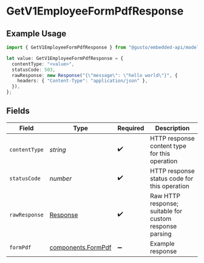 # GetV1EmployeeFormPdfResponse

## Example Usage

```typescript
import { GetV1EmployeeFormPdfResponse } from "@gusto/embedded-api/models/operations/getv1employeeformpdf.js";

let value: GetV1EmployeeFormPdfResponse = {
  contentType: "<value>",
  statusCode: 503,
  rawResponse: new Response("{\"message\": \"hello world\"}", {
    headers: { "Content-Type": "application/json" },
  }),
};
```

## Fields

| Field                                                                 | Type                                                                  | Required                                                              | Description                                                           |
| --------------------------------------------------------------------- | --------------------------------------------------------------------- | --------------------------------------------------------------------- | --------------------------------------------------------------------- |
| `contentType`                                                         | *string*                                                              | :heavy_check_mark:                                                    | HTTP response content type for this operation                         |
| `statusCode`                                                          | *number*                                                              | :heavy_check_mark:                                                    | HTTP response status code for this operation                          |
| `rawResponse`                                                         | [Response](https://developer.mozilla.org/en-US/docs/Web/API/Response) | :heavy_check_mark:                                                    | Raw HTTP response; suitable for custom response parsing               |
| `formPdf`                                                             | [components.FormPdf](../../models/components/formpdf.md)              | :heavy_minus_sign:                                                    | Example response                                                      |